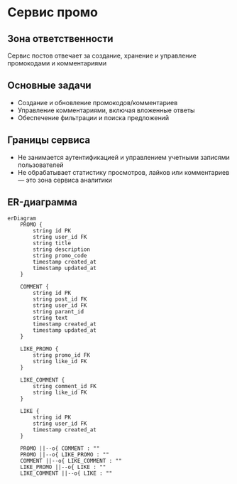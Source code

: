 # Сервис промо

## Зона ответственности
Сервис постов отвечает за создание, хранение и управление промокодами и комментариями

## Основные задачи
- Создание и обновление промокодов/комментариев
- Управление комментариями, включая вложенные ответы
- Обеспечение фильтрации и поиска предложений

## Границы сервиса
- Не занимается аутентификацией и управлением учетными записями пользователей
- Не обрабатывает статистику просмотров, лайков или комментариев — это зона сервиса аналитики

## ER-диаграмма

```mermaid
erDiagram
    PROMO {
        string id PK
        string user_id FK
        string title
        string description
        string promo_code
        timestamp created_at
        timestamp updated_at
    }

    COMMENT {
        string id PK
        string post_id FK
        string user_id FK
        string parant_id
        string text
        timestamp created_at
        timestamp updated_at
    }

    LIKE_PROMO {
        string promo_id FK
        string like_id FK
    }

    LIKE_COMMENT {
        string comment_id FK
        string like_id FK
    }
    
    LIKE {
        string id PK
        string user_id FK
        timestamp created_at
    }

    PROMO ||--o{ COMMENT : ""
    PROMO ||--o{ LIKE_PROMO : ""
    COMMENT ||--o{ LIKE_COMMENT : ""
    LIKE_PROMO ||--o{ LIKE : ""
    LIKE_COMMENT ||--o{ LIKE : ""

```